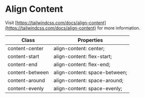 # Align Content

Visit [https://tailwindcss.com/docs/align-content](https://tailwindcss.com/docs/align-content) for more information.

<table class="w-full text-left border-collapse"><thead><tr><th class="z-20 sticky top-0 text-sm font-semibold text-gray-600 bg-white p-0"><div class="pb-2 pr-2 border-b border-gray-200">Class</div></th><th class="z-20 sticky top-0 text-sm font-semibold text-gray-600 bg-white p-0"><div class="pb-2 pl-2 border-b border-gray-200">Properties</div></th></tr></thead><tbody class="align-baseline"><tr><td class="py-2 pr-2 font-mono text-xs text-violet-600 whitespace-nowrap">content-center</td><td class="py-2 pl-2 font-mono text-xs text-light-blue-600 whitespace-pre">align-content: center;</td></tr><tr><td class="py-2 pr-2 font-mono text-xs text-violet-600 whitespace-nowrap border-t border-gray-200">content-start</td><td class="py-2 pl-2 font-mono text-xs text-light-blue-600 whitespace-pre border-t border-gray-200">align-content: flex-start;</td></tr><tr><td class="py-2 pr-2 font-mono text-xs text-violet-600 whitespace-nowrap border-t border-gray-200">content-end</td><td class="py-2 pl-2 font-mono text-xs text-light-blue-600 whitespace-pre border-t border-gray-200">align-content: flex-end;</td></tr><tr><td class="py-2 pr-2 font-mono text-xs text-violet-600 whitespace-nowrap border-t border-gray-200">content-between</td><td class="py-2 pl-2 font-mono text-xs text-light-blue-600 whitespace-pre border-t border-gray-200">align-content: space-between;</td></tr><tr><td class="py-2 pr-2 font-mono text-xs text-violet-600 whitespace-nowrap border-t border-gray-200">content-around</td><td class="py-2 pl-2 font-mono text-xs text-light-blue-600 whitespace-pre border-t border-gray-200">align-content: space-around;</td></tr><tr><td class="py-2 pr-2 font-mono text-xs text-violet-600 whitespace-nowrap border-t border-gray-200">content-evenly</td><td class="py-2 pl-2 font-mono text-xs text-light-blue-600 whitespace-pre border-t border-gray-200">align-content: space-evenly;</td></tr></tbody></table>
